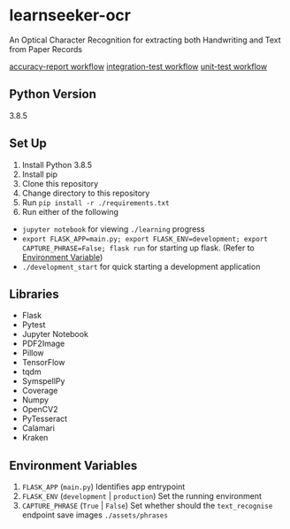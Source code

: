 # learnseeker-ocr
An Optical Character Recognition for extracting both Handwriting and Text from Paper Records<br/>

[accuracy-report workflow](https://github.com/noobymage9/learnseeker-ocr/actions/workflows/accuracy_report.yml/badge.svg)
[integration-test workflow](https://github.com/noobymage9/learnseeker-ocr/actions/workflows/integration_test.yml/badge.svg)
[unit-test workflow](https://github.com/noobymage9/learnseeker-ocr/actions/workflows/unit_test.yml/badge.svg)

## Python Version
3.8.5

## Set Up
1. Install Python 3.8.5
2. Install pip
3. Clone this repository
4. Change directory to this repository
5. Run `pip install -r ./requirements.txt`
6. Run either of the following
- `jupyter notebook` for viewing `./learning` progress
- `export FLASK_APP=main.py; export FLASK_ENV=development; export CAPTURE_PHRASE=False; flask run` for starting up flask. (Refer to [Environment Variable](#environment-variables))
- `./development_start` for quick starting a development application

## Libraries
- Flask
- Pytest
- Jupyter Notebook
- PDF2Image
- Pillow
- TensorFlow
- tqdm 
- SymspellPy
- Coverage
- Numpy
- OpenCV2
- PyTesseract
- Calamari
- Kraken

## Environment Variables
1. `FLASK_APP` (`main.py`)
Identifies app entrypoint
2. `FLASK_ENV` (`development` | `production`)
Set the running environment
3. `CAPTURE_PHRASE` (`True` | `False`)
Set whether should the `text_recognise` endpoint save images `./assets/phrases`



